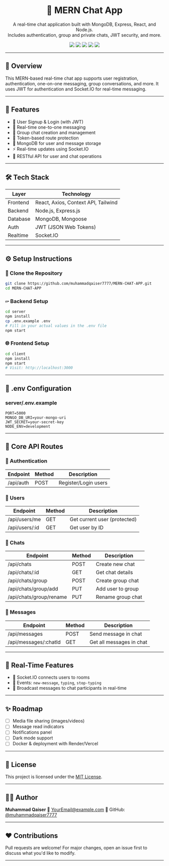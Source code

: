 <h1 align="center">💬 MERN Chat App</h1>

<p align="center">
  A real-time chat application built with MongoDB, Express, React, and Node.js.<br/>
  Includes authentication, group and private chats, JWT security, and more.
</p>

<div align="center">
  <img src="https://img.shields.io/badge/Backend-Node.js-green" />
  <img src="https://img.shields.io/badge/Frontend-React-blue" />
  <img src="https://img.shields.io/badge/Database-MongoDB-brightgreen" />
  <img src="https://img.shields.io/badge/WebSocket-Socket.IO-ff69b4" />
  <img src="https://img.shields.io/badge/Status-In%20Progress-yellow" />
</div>

---

## 📸 Overview

This MERN-based real-time chat app supports user registration, authentication, one-on-one messaging, group conversations, and more. It uses JWT for authentication and Socket.IO for real-time messaging.

---

## 🌟 Features

* 📝 User Signup & Login (with JWT)
* 💬 Real-time one-to-one messaging
* 👥 Group chat creation and management
* 🔐 Token-based route protection
* 📂 MongoDB for user and message storage
* ⚡ Real-time updates using Socket.IO
* 🧾 RESTful API for user and chat operations

---

## 🛠️ Tech Stack

| Layer    | Technology                          |
| -------- | ----------------------------------- |
| Frontend | React, Axios, Context API, Tailwind |
| Backend  | Node.js, Express.js                 |
| Database | MongoDB, Mongoose                   |
| Auth     | JWT (JSON Web Tokens)               |
| Realtime | Socket.IO                           |

---

## ⚙️ Setup Instructions

### 📁 Clone the Repository

```bash
git clone https://github.com/muhammadqaiser7777/MERN-CHAT-APP.git
cd MERN-CHAT-APP
```

### 🖙 Backend Setup

```bash
cd server
npm install
cp .env.example .env
# Fill in your actual values in the .env file
npm start
```

### 🌐 Frontend Setup

```bash
cd client
npm install
npm start
# Visit: http://localhost:3000
```

---

## 🧾 .env Configuration

### server/.env.example

```env
PORT=5000
MONGO_DB_URI=your-mongo-uri
JWT_SECRET=your-secret-key
NODE_ENV=development
```

---

## 🧠 Core API Routes

### 🔐 Authentication

| Endpoint  | Method | Description          |
| --------- | ------ | -------------------- |
| /api/auth | POST   | Register/Login users |

### 👤 Users

| Endpoint        | Method | Description                  |
| --------------- | ------ | ---------------------------- |
| /api/users/me   | GET    | Get current user (protected) |
| /api/users/\:id | GET    | Get user by ID               |

### 💬 Chats

| Endpoint                | Method | Description       |
| ----------------------- | ------ | ----------------- |
| /api/chats              | POST   | Create new chat   |
| /api/chats/\:id         | GET    | Get chat details  |
| /api/chats/group        | POST   | Create group chat |
| /api/chats/group/add    | PUT    | Add user to group |
| /api/chats/group/rename | PUT    | Rename group chat |

### 📩 Messages

| Endpoint               | Method | Description              |
| ---------------------- | ------ | ------------------------ |
| /api/messages          | POST   | Send message in chat     |
| /api/messages/\:chatId | GET    | Get all messages in chat |

---

## 🔀 Real-Time Features

* 🔌 Socket.IO connects users to rooms
* 📡 Events: `new-message`, `typing`, `stop-typing`
* 👥 Broadcast messages to chat participants in real-time

---

## ✨ Roadmap

* [ ] Media file sharing (images/videos)
* [ ] Message read indicators
* [ ] Notifications panel
* [ ] Dark mode support
* [ ] Docker & deployment with Render/Vercel

---

## 📜 License

This project is licensed under the [MIT License](LICENSE).

---

## 👨‍💻 Author

**Muhammad Qaiser**
📧 [YourEmail@example.com](mailto:qaiserakram7777@gmail.com)
🔗 GitHub: [@muhammadqaiser7777](https://github.com/muhammadqaiser7777)

---

## ❤️ Contributions

Pull requests are welcome! For major changes, open an issue first to discuss what you'd like to modify.

---
